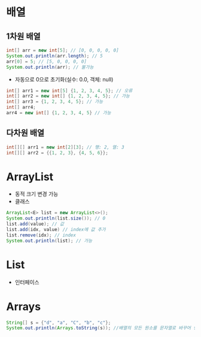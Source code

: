 # 배열
## 1차원 배열
```java
int[] arr = new int[5]; // [0, 0, 0, 0, 0] 
System.out.println(arr.length); // 5
arr[0] = 5; // [5, 0, 0, 0, 0] 
System.out.println(arr); // 불가능
```
  * 자동으로 0으로 초기화(실수: 0.0, 객체: null)
```java
int[] arr1 = new int[5] {1, 2, 3, 4, 5}; // 오류 
int[] arr2 = new int[] {1, 2, 3, 4, 5}; // 가능
int[] arr3 = {1, 2, 3, 4, 5}; // 가능
int[] arr4;
arr4 = new int[] {1, 2, 3, 4, 5} // 가능
```
## 다차원 배열
```java
int[][] arr1 = new int[2][3]; // 행: 2, 열: 3
int[][] arr2 = {{1, 2, 3}, {4, 5, 6}};
```

# ArrayList
* 동적 크기 변경 가능
* 클래스
```java
ArrayList<E> list = new ArrayList<>();
System.out.println(list.size()); // 0
list.add(value); // 값
list.add(idx, value) // index에 값 추가
list.remove(idx); // index
System.out.println(list); // 가능
```

# List
* 인터페이스

# Arrays
```java
String[] s = {"d", "a", "C", "b", "c"};
System.out.println(Arrays.toString(s)); //배열의 모든 원소를 문자열로 바꾸어 반환
```